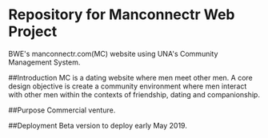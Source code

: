 # Repository for Manconnectr Web Project
BWE's manconnectr.com(MC) website using UNA's Community Management System. 

##Introduction
MC is a dating website where men meet other men. A core design objective is create a community environment where men interact with other men within the contexts of friendship, dating and companionship.

##Purpose
Commercial venture.

##Deployment
Beta version to deploy early May 2019. 